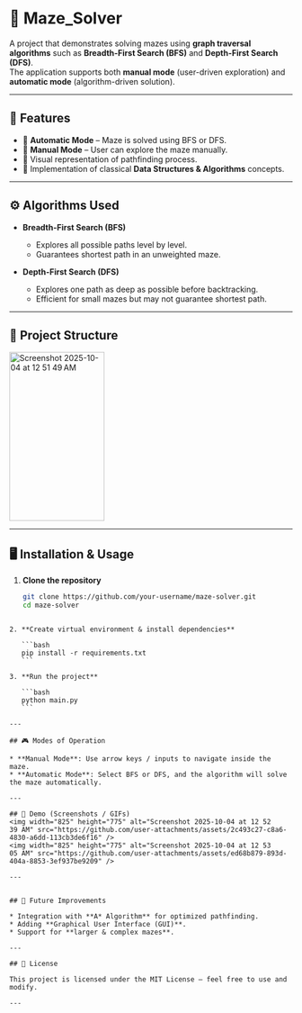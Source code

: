 # 🧩 Maze_Solver


A project that demonstrates solving mazes using **graph traversal algorithms** such as **Breadth-First Search (BFS)** and **Depth-First Search (DFS)**.  
The application supports both **manual mode** (user-driven exploration) and **automatic mode** (algorithm-driven solution).  

---

## 🚀 Features
- 🔹 **Automatic Mode** – Maze is solved using BFS or DFS.
- 🔹 **Manual Mode** – User can explore the maze manually.
- 🔹 Visual representation of pathfinding process.
- 🔹 Implementation of classical **Data Structures & Algorithms** concepts.

---

## ⚙️ Algorithms Used
- **Breadth-First Search (BFS)**  
  - Explores all possible paths level by level.  
  - Guarantees shortest path in an unweighted maze.  

- **Depth-First Search (DFS)**  
  - Explores one path as deep as possible before backtracking.  
  - Efficient for small mazes but may not guarantee shortest path.  

---

## 📂 Project Structure










<img width="169" height="300" alt="Screenshot 2025-10-04 at 12 51 49 AM" src="https://github.com/user-attachments/assets/375bab94-3d1c-409b-ba4b-3d024070f4e9" />

---

## 🖥️ Installation & Usage

1. **Clone the repository**
   ```bash
   git clone https://github.com/your-username/maze-solver.git
   cd maze-solver
````

2. **Create virtual environment & install dependencies**

   ```bash
   pip install -r requirements.txt
   ```

3. **Run the project**

   ```bash
   python main.py
   ```

---

## 🎮 Modes of Operation

* **Manual Mode**: Use arrow keys / inputs to navigate inside the maze.
* **Automatic Mode**: Select BFS or DFS, and the algorithm will solve the maze automatically.

---

## 📸 Demo (Screenshots / GIFs)
<img width="825" height="775" alt="Screenshot 2025-10-04 at 12 52 39 AM" src="https://github.com/user-attachments/assets/2c493c27-c8a6-4830-a6dd-113cb3de6f16" />
<img width="825" height="775" alt="Screenshot 2025-10-04 at 12 53 05 AM" src="https://github.com/user-attachments/assets/ed68b879-893d-404a-8853-3ef937be9209" />

---


## 📌 Future Improvements

* Integration with **A* Algorithm** for optimized pathfinding.
* Adding **Graphical User Interface (GUI)**.
* Support for **larger & complex mazes**.

---

## 📜 License

This project is licensed under the MIT License – feel free to use and modify.

---

